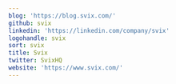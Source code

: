 ```yaml
---
blog: 'https://blog.svix.com/'
github: svix
linkedin: 'https://linkedin.com/company/svix'
logohandle: svix
sort: svix
title: Svix
twitter: SvixHQ
website: 'https://www.svix.com/'
---
```

